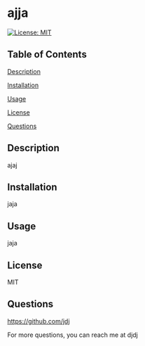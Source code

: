  # ajja
  [![License: MIT](https://img.shields.io/badge/License-MIT-yellow.svg)](https://opensource.org/licenses/MIT)

  
  ## Table of Contents
  [Description](#Description)

  [Installation](#Installation)
  
  [Usage](#Usage)
  
  [License](#License)

  [Questions](#Questions)

  ## Description
  ajaj
  
  ## Installation
  
  jaja
  
  ## Usage
  
  jaja
  
  ## License

  MIT

  ## Questions 

  https://github.com/jdj

  For more questions, you can reach me at djdj
  
